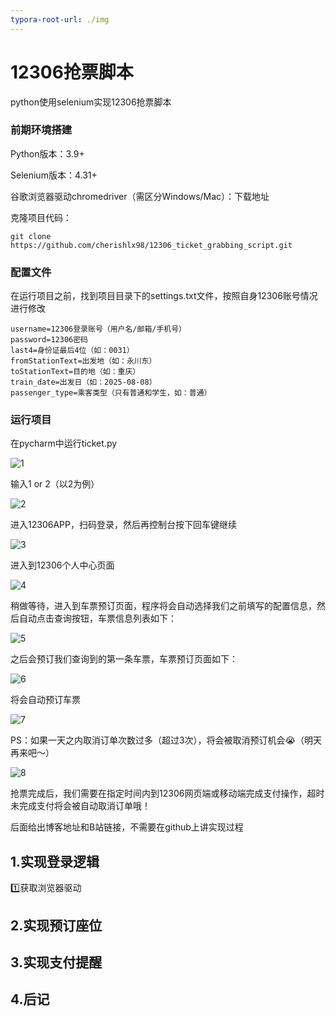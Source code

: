 ```yaml
---
typora-root-url: ./img
---
```


# 12306抢票脚本
python使用selenium实现12306抢票脚本

### 前期环境搭建

Python版本：3.9+

Selenium版本：4.31+

谷歌浏览器驱动chromedriver（需区分Windows/Mac）：下载地址

克隆项目代码：

```shell
git clone https://github.com/cherishlx98/12306_ticket_grabbing_script.git
```

### 配置文件

在运行项目之前，找到项目目录下的settings.txt文件，按照自身12306账号情况进行修改

```
username=12306登录账号（用户名/邮箱/手机号）
password=12306密码
last4=身份证最后4位（如：0031）
fromStationText=出发地（如：永川东）
toStationText=目的地（如：重庆）
train_date=出发日（如：2025-08-08）
passenger_type=乘客类型（只有普通和学生，如：普通）
```

### 运行项目

在pycharm中运行ticket.py

![1](/1.png)

输入1 or 2（以2为例）

![2](/2.png)

进入12306APP，扫码登录，然后再控制台按下回车键继续

![3](/3.png)

进入到12306个人中心页面

![4](/4.png)

稍做等待，进入到车票预订页面，程序将会自动选择我们之前填写的配置信息，然后自动点击查询按钮，车票信息列表如下：

![5](/5.png)

之后会预订我们查询到的第一条车票，车票预订页面如下：

![6](/6.png)

将会自动预订车票

![7](/7.png)

PS：如果一天之内取消订单次数过多（超过3次），将会被取消预订机会😭（明天再来吧～）

![8](/8.png)

抢票完成后，我们需要在指定时间内到12306网页端或移动端完成支付操作，超时未完成支付将会被自动取消订单哦！





后面给出博客地址和B站链接，不需要在github上讲实现过程

## 1.实现登录逻辑

1️⃣获取浏览器驱动



## 2.实现预订座位



## 3.实现支付提醒

## 4.后记
